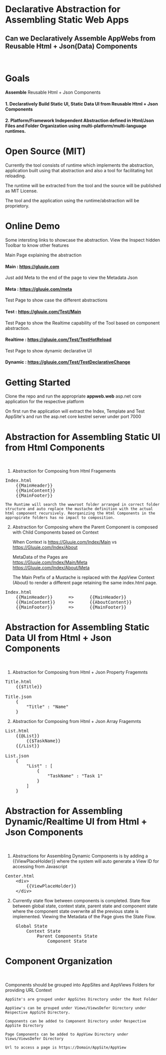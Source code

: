 # Declarative Abstraction for Assembling Static Web Apps 

## Can we Declaratively **Assemble AppWebs** from Reusable Html + Json(Data) Components 

<br/>

# Goals

**Assemble** Reusable Html + Json Components

#### 1. Declaratively Build Static UI, Static Data UI from Reusable Html + Json Components

#### 2. Platform/Framework Independent Abstraction defined in Html/Json Files and Folder Organization using multi-platform/multi-language runtimes.

# Open Source (MIT)

Currently the tool consists of runtime which implements the abstraction, application built using that abstraction and also a tool for facilitating hot reloading.

The runtime will be extracted from the tool and  the source will be published as MIT License.

The tool and the application using the runtime/abstraction will be proprietory.

# Online Demo

Some intersting links to showcase the abstraction. View the Inspect hidden Toolbar to know other features

Main Page explaining the abstraction
#### Main : https://gluuie.com

Just add Meta to the end of the page to view the Metadata Json
#### Meta : https://gluuie.com/meta

Test Page to show case the different abstractions
#### Test : https://gluuie.com/Test/Main

Test Page to show the Realtime capability of the Tool based on component abstraction.
#### Realtime : https://gluuie.com/Test/TestHotReload

Test Page to show dynamic declarative UI
#### Dynamic : https://gluuie.com/Test/TestDeclarativeChange

# Getting Started

Clone the repo and run the appropriate **appweb.web** asp.net core application for the respective platform

On first run the application will extract the Index, Template and Test AppSite's and run the asp.net core kestrel server under port 7000

# Abstraction for Assembling Static UI from Html Components

<br/>

1. Abstraction for Composing from Html Fragements

<pre>
Index.html
    {{MainHeader}}    
    {{MainContent}}
    {{MainFooter}}
</pre>

    The Runtime will search the wwwroot folder arranged in correct folder structure and auto replace the mustache definition with the actual html component recursively. Reorganizing the Html Components in the appropirate folders has no impact to composition.

2. Abstraction for Composing where the Parent Component is composed with Child Components based on Context

    When Context is https://Gluuie.com/Index/Main vs https://Gluuie.com/Index/About

    MetaData of the Pages are    
    https://Gluuie.com/Index/Main/Meta    
    https://Gluuie.com/Index/About/Meta

    The Main Prefix of a Mustache is replaced with the AppView Context (About) to render a different page retaining the same index.html page.

<pre>
Index.html
    {{MainHeader}}      =>      {{MainHeader}}
    {{MainContent}}     =>      {{AboutContent}} 
    {{MainFooter}}      =>      {{MainFooter}}
</pre>

# Abstraction for Assembling Static Data UI from Html + Json Components

<br/>

1. Abstraction for Composing from Html + Json Property Fragemnts

<pre>
Title.html
    {{$Title}}

Title.json
    {
        "Title" : "Name"
    }
</pre>

2. Abstraction for Composing from Html + Json Array Fragemnts

<pre>
List.html
    {{@List}}
        {{$TaskName}}
    {{/List}}

List.json
    {
        "List" : [
            {
                "TaskName" : "Task 1"
            }
        ]
    }
</pre>

# Abstraction for Assembling Dynamic/Realtime UI from Html + Json Components

<br/>

1. Abstractions for Assembling Dynamic Components is by adding a {{ViewPlaceHolder}} where the system will auto generate a View ID for accessing from Javascript

<pre>
Center.html
    &lt;div&gt;     
        {{ViewPlaceHolder}}
    &lt;/div&gt;     
</pre>

2. Currently state flow between components is completed. State flow between global state, context state, parent state and component state where the component state overwrite all the previous state is implemented. Viewing the Metadata of the Page gives the State Flow.

<pre>
    Global State
        Context State
            Parent Components State
                Component State
</pre>

# Component Organization 

<br/>

Components should be grouped into AppSites and AppViews Folders for providing URL Context

    AppSite's are grouped under AppSites Directory under the Root Folder 

    AppView's can be grouped under Views/ViewsDefer Directory under Respective AppSite Directory.

    Components can be added to Component Directory under Respective AppSite Directory 

    Page Components can be added to AppView Directory under Views/ViewsDefer Directory

    Url to access a page is https://Domain/AppSite/AppView
